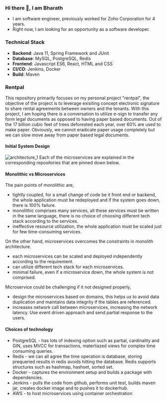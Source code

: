### Hi there 👋, I am Bharath

- I am software engineer, previously worked for Zoho Corporation for 4 years.
- Right now, I am looking for an opportunity as a software developer.

### Technical Stack

* **Backend**: Java 11, Spring Framework and JUnit
* **Database**: MySQL, PostgreSQL, Redis
* **Frontend**: Javascript ES6, React, HTML and CSS
* **CI/CD**: Jenkins, Docker
* **Build**: Maven

### Rentpal
This repository primarily focuses on my personal project "rentpal", the objective of the project is to leverage exisiting concept electronic signature to share rental agreements between owners and the tenants. With this project, I am hoping there is a conversation to utilize e-sign to transfer any form legal documents as opposed to having paper based documents. Out of the 17 billion cubic feet of trees deforested each year, over 60% are used to make paper. Obviously, we cannot eradicate paper usage completely but we can slow move away from paper based legal documents. 

#### Initial System Design
    
![architecture_1](https://user-images.githubusercontent.com/49817583/103137990-3321ea00-46ce-11eb-843b-8deaf09769f5.png)
Each of the microservices are explained in the corresponding repositories that are pinned down below.

#### Monolithic vs Microservices
The pain points of monolithic are,
- tightly coupled, for a small change of code be it front end or backend, the whole application must be redeployed and if the system goes down, there is 100% failure.
- monolithic comprises many services, all these services must be written in the same language, there is no choice of choosing different tech stack according to the services.
- ineffective resource utilization, the whole application must be scaled just for few time-consuming services.

On the other hand, microservices overcomes the constraints in monolith architecture.
- each microservices can be scaled and deployed independently according to the requirement.
- can utilize different tech stack for each microservices.
- minimal failure, even if a microservice down, the whole system is not comprised.

Microservice could be challenging if it not designed properly,
- design the microservices based on domains, this helps us to avoid data duplication and maintains data integrity if the tables are referenced.
- increases network call between microservices, increasing the network latency. Use event driven approach and send partial response to the users.

#### Choices of technology
- PostgreSQL - has lots of indexing option such as partial, cardinality and GIN, uses MVCC for transactions, materliazed views for complex time consuming queries. 
- Redis - we can all agree the time operation is database, storing prequeried results in redis avoids hitting the database. Redis supports structures such as hashmap, hashset, sorted set.
- Docker - captures the environment setup and builds a package with dependencies. 
- Jenkins - pulls the code from github, performs unit test, builds maven jar, creates docker image and to pushes it to dockerhub.
- AWS - to host microservices using container orchestration



    
